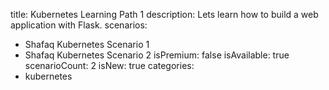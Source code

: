 title: Kubernetes Learning Path 1
description: Lets learn how to build a web application with Flask.
scenarios: 
  - Shafaq Kubernetes Scenario 1
  - Shafaq Kubernetes Scenario 2
isPremium: false
isAvailable: true
scenarioCount: 2
isNew: true
categories: 
  - kubernetes

